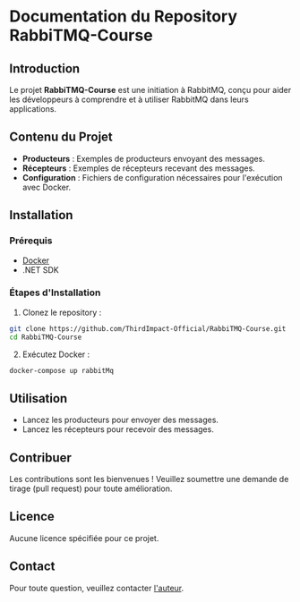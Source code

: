 # Documentation du Repository RabbiTMQ-Course

## Introduction
Le projet **RabbiTMQ-Course** est une initiation à RabbitMQ, conçu pour aider les développeurs à comprendre et à utiliser RabbitMQ dans leurs applications.

## Contenu du Projet
- **Producteurs** : Exemples de producteurs envoyant des messages.
- **Récepteurs** : Exemples de récepteurs recevant des messages.
- **Configuration** : Fichiers de configuration nécessaires pour l'exécution avec Docker.

## Installation

### Prérequis
- [Docker](https://www.docker.com/get-started)
- .NET SDK

### Étapes d'Installation
1. Clonez le repository :
 ```bash
 git clone https://github.com/ThirdImpact-Official/RabbiTMQ-Course.git
 cd RabbiTMQ-Course
 ```

2. Exécutez Docker :
 ```bash
 docker-compose up rabbitMq
 ```

## Utilisation
- Lancez les producteurs pour envoyer des messages.
- Lancez les récepteurs pour recevoir des messages.

## Contribuer
Les contributions sont les bienvenues ! Veuillez soumettre une demande de tirage (pull request) pour toute amélioration.

## Licence
Aucune licence spécifiée pour ce projet.

## Contact
Pour toute question, veuillez contacter [l'auteur](mailto:contact@example.com).
